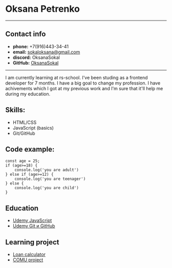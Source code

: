# Oksana Petrenko

---

## Contact info

- **phone:** +7(916)443-34-41
- **email:** sokaloksana@gmail.com
- **discord:** OksanaSokal
- **GitHub:** [OksanaSokal](https://github.com/OksanaSokal/rsschool-cv)

---

I am currently learning at rs-school. I've been studing as a frontend developer for 7 months. I have a big goal to change my profession. I have achivements which I got at my previous work and I'm sure that it'll help me during my education.

## Skills:

- HTML/CSS
- JavaScript (basics)
- Git/GitHub

## Code example:

```
const age = 25;
if (age>=18) {
    console.log('you are adult')
} else if (age>=12) {
    console.log('you are teenager')
} else {
    console.log('you are child')
}
```

## Education

- [Udemy JavaScript](https://www.udemy.com/course/javascript-ru/)
- [Udemy Git и GitHub](https://www.udemy.com/course/git-github-ru/)

## Learning project

- [Loan calculator](https://oksanasokal.github.io/calculator/)
- [COMU project](https://oksanasokal.github.io/project-COMU/)
